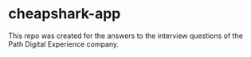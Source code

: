 # cheapshark-app
This repo was created for the answers to the interview questions of the Path Digital Experience company.

